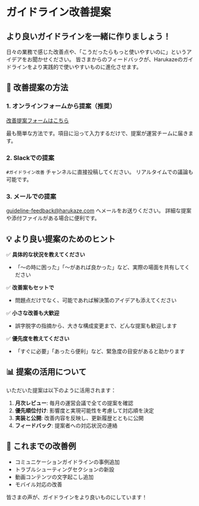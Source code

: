 # ガイドライン改善提案

## より良いガイドラインを一緒に作りましょう！

日々の業務で感じた改善点や、「こうだったらもっと使いやすいのに」というアイデアをお聞かせください。
皆さまからのフィードバックが、Harukazeのガイドラインをより実践的で使いやすいものに進化させます。

## 📝 改善提案の方法

### 1. オンラインフォームから提案（推奨）
[改善提案フォームはこちら](../../../99_テスト機能/feedback_system/form_template/feedback_page.html)

最も簡単な方法です。項目に沿って入力するだけで、提案が運営チームに届きます。

### 2. Slackでの提案
`#ガイドライン改善` チャンネルに直接投稿してください。
リアルタイムでの議論も可能です。

### 3. メールでの提案
guideline-feedback@harukaze.com へメールをお送りください。
詳細な提案や添付ファイルがある場合に便利です。

## 💡 より良い提案のためのヒント

✅ **具体的な状況を教えてください**
- 「〜の時に困った」「〜があれば良かった」など、実際の場面を共有してください

✅ **改善案もセットで**
- 問題点だけでなく、可能であれば解決策のアイデアも添えてください

✅ **小さな改善も大歓迎**
- 誤字脱字の指摘から、大きな構成変更まで、どんな提案も歓迎します

✅ **優先度を教えてください**
- 「すぐに必要」「あったら便利」など、緊急度の目安があると助かります

## 📊 提案の活用について

いただいた提案は以下のように活用されます：

1. **月次レビュー**: 毎月の運営会議で全ての提案を確認
2. **優先順位付け**: 影響度と実現可能性を考慮して対応順を決定
3. **実装と公開**: 改善内容を反映し、更新履歴とともに公開
4. **フィードバック**: 提案者への対応状況の連絡

## 🎯 これまでの改善例

- コミュニケーションガイドラインの事例追加
- トラブルシューティングセクションの新設
- 動画コンテンツの文字起こし追加
- モバイル対応の改善

皆さまの声が、ガイドラインをより良いものにしています！